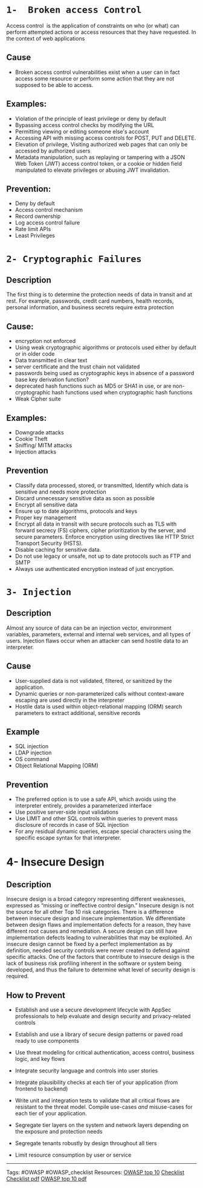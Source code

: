 
# `1-  Broken access Control`
Access control  is the application of constraints on who (or what) can perform attempted actions or access resources that they have requested. In the context of web applications

## **Cause**

- Broken access control vulnerabilities exist when a user can in fact access some resource or perform some action that they are not supposed to be able to access.


## **Examples**:

- Violation of the principle of least privilege or deny by default
- Bypassing access control checks by modifying the URL
- Permitting viewing or editing someone else's account
- Accessing API with missing access controls for POST, PUT and DELETE.
- Elevation of privilege, Visiting authorized web pages that can only be accessed by authorized users
- Metadata manipulation, such as replaying or tampering with a JSON Web Token (JWT) access control token, or a cookie or hidden field manipulated to elevate privileges or abusing JWT invalidation.

## **Prevention**:

- Deny by default 
- Access control mechanism  
- Record ownership 
- Log access control failure
- Rate limit APIs
- Least Privileges 



# `2- Cryptographic Failures`
## **Description**

The first thing is to determine the protection needs of data in transit and at rest. For example, passwords, credit card numbers, health records, personal information, and business secrets require extra protection

## **Cause:**
- encryption not enforced
- Using weak  cryptographic algorithms or protocols used either by default or in older code
- Data transmitted in clear text
- server certificate and the trust chain  not validated
- passwords being used as cryptographic keys in absence of a password base key derivation function?
- deprecated hash functions such as MD5 or SHA1 in use, or are non-cryptographic hash functions used when cryptographic hash functions 
- Weak Cipher suite 


## **Examples**:

- Downgrade attacks
- Cookie Theft 
- Sniffing/ MITM attacks
- Injection attacks

## **Prevention**

- Classify data processed, stored, or transmitted, Identify which data is sensitive and needs more protection
- Discard unnecessary  sensitive data as soon as possible 
- Encrypt all sensitive data 
- Ensure up to date algorithms, protocols and keys 
- Proper key management 
- Encrypt all data in transit with secure protocols such as TLS with forward secrecy (FS) ciphers, cipher prioritization by the server, and secure parameters. Enforce encryption using directives like HTTP Strict Transport Security (HSTS).
- Disable caching for  sensitive data.
- Do not use legacy or unsafe, not up to date protocols such as FTP and SMTP
- Always use authenticated encryption instead of just encryption.



# `3- Injection`
## **Description**


Almost any source of data can be an injection vector, environment variables, parameters, external and internal web services, and all types of users. Injection flaws occur when an attacker can send hostile data to an interpreter.

## **Cause**

- User-supplied data is not validated, filtered, or sanitized by the application.
- Dynamic queries or non-parameterized calls without context-aware escaping are used directly in the interpreter
- Hostile data is used within object-relational mapping (ORM) search parameters to extract additional, sensitive records


## **Example**

- SQL injection
- LDAP injection
- OS command
- Object Relational Mapping (ORM)


## **Prevention**

- The preferred option is to use a safe API, which avoids using the interpreter entirely, provides a parameterized interface
- Use positive server-side input validations 
- Use LIMIT and other SQL controls within queries to prevent mass disclosure of records in case of SQL injection
- For any residual dynamic queries, escape special characters using the specific escape syntax for that interpreter.


# 4- Insecure Design


## Description

Insecure design is a broad category representing different weaknesses, expressed as “missing or ineffective control design.” Insecure design is not the source for all other Top 10 risk categories. There is a difference between insecure design and insecure implementation. We differentiate between design flaws and implementation defects for a reason, they have different root causes and remediation. A secure design can still have implementation defects leading to vulnerabilities that may be exploited. An insecure design cannot be fixed by a perfect implementation as by definition, needed security controls were never created to defend against specific attacks. One of the factors that contribute to insecure design is the lack of business risk profiling inherent in the software or system being developed, and thus the failure to determine what level of security design is required.

## How to Prevent

-   Establish and use a secure development lifecycle with AppSec professionals to help evaluate and design security and privacy-related controls
    
-   Establish and use a library of secure design patterns or paved road ready to use components
    
-   Use threat modeling for critical authentication, access control, business logic, and key flows
    
-   Integrate security language and controls into user stories
    
-   Integrate plausibility checks at each tier of your application (from frontend to backend)
    
-   Write unit and integration tests to validate that all critical flows are resistant to the threat model. Compile use-cases _and_ misuse-cases for each tier of your application.
    
-   Segregate tier layers on the system and network layers depending on the exposure and protection needs
    
-   Segregate tenants robustly by design throughout all tiers
    
-   Limit resource consumption by user or service















---
Tags: #OWASP #OWASP_checklist
Resources: 
[OWASP top 10](https://owasp.org/www-project-top-ten/)
[Checklist](https://github.com/tanprathan/OWASP-Testing-Checklist)
[Checklist pdf](https://owasp.org/www-project-web-security-testing-guide/assets/archive/OWASP_Testing_Guide_v4.pdf)
[OWASP top 10 pdf](https://owasp.org/www-chapter-minneapolis-st-paul/download/20211216_OWASP-MSP_OWASP_Top_Ten_2021.pdf?raw=true) 